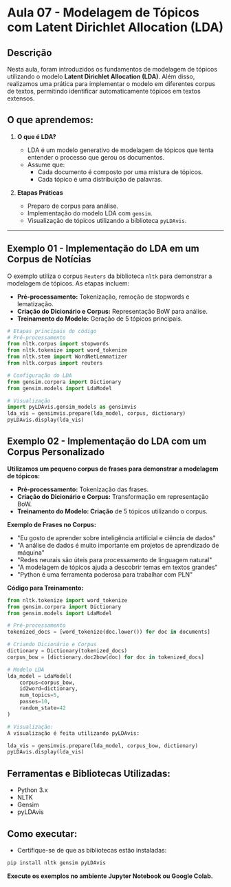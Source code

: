 # Aula 07 - Modelagem de Tópicos com Latent Dirichlet Allocation (LDA)

## Descrição
Nesta aula, foram introduzidos os fundamentos de modelagem de tópicos utilizando o modelo **Latent Dirichlet Allocation (LDA)**. Além disso, realizamos uma prática para implementar o modelo em diferentes corpus de textos, permitindo identificar automaticamente tópicos em textos extensos.

## O que aprendemos:
1. **O que é LDA?**
   - LDA é um modelo generativo de modelagem de tópicos que tenta entender o processo que gerou os documentos.
   - Assume que:
     - Cada documento é composto por uma mistura de tópicos.
     - Cada tópico é uma distribuição de palavras.

2. **Etapas Práticas**
   - Preparo de corpus para análise.
   - Implementação do modelo LDA com `gensim`.
   - Visualização de tópicos utilizando a biblioteca `pyLDAvis`.

---

## Exemplo 01 - Implementação do LDA em um Corpus de Notícias

O exemplo utiliza o corpus `Reuters` da biblioteca `nltk` para demonstrar a modelagem de tópicos. As etapas incluem:

- **Pré-processamento:** Tokenização, remoção de stopwords e lematização.
- **Criação do Dicionário e Corpus:** Representação BoW para análise.
- **Treinamento do Modelo:** Geração de 5 tópicos principais.

```python
# Etapas principais do código
# Pré-processamento
from nltk.corpus import stopwords
from nltk.tokenize import word_tokenize
from nltk.stem import WordNetLemmatizer
from nltk.corpus import reuters

# Configuração do LDA
from gensim.corpora import Dictionary
from gensim.models import LdaModel

# Visualização
import pyLDAvis.gensim_models as gensimvis
lda_vis = gensimvis.prepare(lda_model, corpus, dictionary)
pyLDAvis.display(lda_vis)
```

## Exemplo 02 - Implementação do LDA com um Corpus Personalizado

**Utilizamos um pequeno corpus de frases para demonstrar a modelagem de tópicos:**

- **Pré-processamento:** Tokenização das frases.
- **Criação do Dicionário e Corpus:** Transformação em representação BoW.
- **Treinamento do Modelo: Criação** de 5 tópicos utilizando o corpus.
  
**Exemplo de Frases no Corpus:**

- "Eu gosto de aprender sobre inteligência artificial e ciência de dados"
- "A análise de dados é muito importante em projetos de aprendizado de máquina"
- "Redes neurais são úteis para processamento de linguagem natural"
- "A modelagem de tópicos ajuda a descobrir temas em textos grandes"
- "Python é uma ferramenta poderosa para trabalhar com PLN"

**Código para Treinamento:**
```python
from nltk.tokenize import word_tokenize
from gensim.corpora import Dictionary
from gensim.models import LdaModel

# Pré-processamento
tokenized_docs = [word_tokenize(doc.lower()) for doc in documents]

# Criando Dicionário e Corpus
dictionary = Dictionary(tokenized_docs)
corpus_bow = [dictionary.doc2bow(doc) for doc in tokenized_docs]

# Modelo LDA
lda_model = LdaModel(
    corpus=corpus_bow,
    id2word=dictionary,
    num_topics=5,
    passes=10,
    random_state=42
)

# Visualização:
A visualização é feita utilizando pyLDAvis:

lda_vis = gensimvis.prepare(lda_model, corpus_bow, dictionary)
pyLDAvis.display(lda_vis)
```

## Ferramentas e Bibliotecas Utilizadas:
- Python 3.x
- NLTK
- Gensim
- pyLDAvis
  
## Como executar:
- Certifique-se de que as bibliotecas estão instaladas:

```python
pip install nltk gensim pyLDAvis
```
**Execute os exemplos no ambiente Jupyter Notebook ou Google Colab.**

